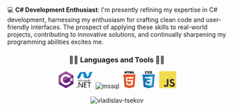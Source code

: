 💻 **C# Development Enthusiast**: I'm presently refining my expertise in C# development, harnessing my enthusiasm for crafting clean code and user-friendly interfaces. The prospect of applying these skills to real-world projects, contributing to innovative solutions, and continually sharpening my programming abilities excites me.

<h3 align="center">👨‍💻 Languages and Tools 👨‍💻</h3>

<p align="center"> 
<img src="https://raw.githubusercontent.com/devicons/devicon/master/icons/csharp/csharp-original.svg" alt="csharp" width="40" height="40"/> 
<img src="https://raw.githubusercontent.com/devicons/devicon/master/icons/dot-net/dot-net-original-wordmark.svg" alt="dotnet" width="40" height="40"/> 
<img src="https://www.svgrepo.com/show/303229/microsoft-sql-server-logo.svg" alt="mssql" width="40" height="40"/> 
<img src="https://raw.githubusercontent.com/devicons/devicon/master/icons/html5/html5-original-wordmark.svg" alt="html5" width="40" height="40"/> 
<img src="https://raw.githubusercontent.com/devicons/devicon/master/icons/css3/css3-original-wordmark.svg" alt="css3" width="40" height="40"/> 
<img src="https://raw.githubusercontent.com/devicons/devicon/master/icons/javascript/javascript-original.svg" alt="javascript" width="40" height="40"/> 
</p>

<p align="center"><img align="center" src="https://github-readme-stats.vercel.app/api/top-langs?username=vladislav-tsekov&show_icons=true&theme=tokyonight&locale=en&layout=compact" alt="vladislav-tsekov" /></p>
